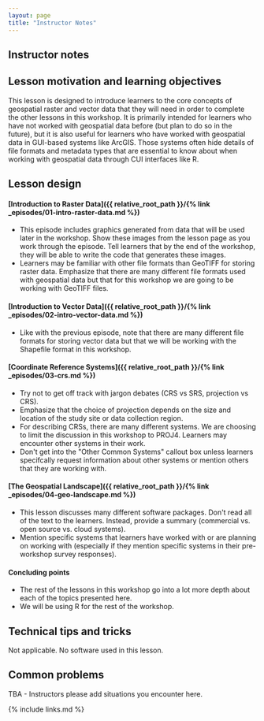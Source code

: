 ```yaml
---
layout: page
title: "Instructor Notes"
---
```


## Instructor notes

## Lesson motivation and learning objectives

This lesson is designed to introduce learners to the core concepts of geospatial 
raster and vector data that they will need in order to complete the other lessons
in this workshop. It is primarily intended for learners who have not worked
with geospatial data before (but plan to do so in the future), but it is also
useful for learners who have worked with geospatial data in GUI-based systems
like ArcGIS. Those systems often hide details of file formats and metadata types
that are essential to know about when working with geospatial data through CUI 
interfaces like R.

## Lesson design

#### [Introduction to Raster Data]({{ relative_root_path }}/{% link _episodes/01-intro-raster-data.md %})

* This episode includes graphics generated from data that will be used later 
in the workshop. Show these images from the lesson page as you work through the
episode. Tell learners that by the end of the workshop, they will be able to write
the code that generates these images. 
* Learners may be familiar with other file formats than GeoTIFF for storing raster
data. Emphasize that there are many different file formats used with geospatial data
but that for this workshop we are going to be working with GeoTIFF files.

#### [Introduction to Vector Data]({{ relative_root_path }}/{% link _episodes/02-intro-vector-data.md %})

* Like with the previous episode, note that there are many different file formats
for storing vector data but that we will be working with the Shapefile format
in this workshop. 

#### [Coordinate Reference Systems]({{ relative_root_path }}/{% link _episodes/03-crs.md %})

* Try not to get off track with jargon debates (CRS vs SRS, projection vs CRS). 
* Emphasize that the choice of projection depends on the size and location of the study site or data collection region.
* For describing CRSs, there are many different systems. We are choosing to limit 
the discussion in this workshop to PROJ4. Learners may encounter other systems in 
their work. 
* Don't get into the "Other Common Systems" callout box unless learners specifcally request information about other systems or mention others that they are working with.

#### [The Geospatial Landscape]({{ relative_root_path }}/{% link _episodes/04-geo-landscape.md %})

* This lesson discusses many different software packages. Don't read all of 
the text to the learners. Instead, provide a summary (commercial vs. open source vs. cloud systems).  
* Mention specific systems that learners have worked with or are planning on working with (especially if they mention specific systems in their pre-workshop survey responses). 

#### Concluding points

* The rest of the lessons in this workshop go into a lot more depth about 
each of the topics presented here. 
* We will be using R for the rest of the workshop.

## Technical tips and tricks

Not applicable. No software used in this lesson. 

## Common problems

TBA - Instructors please add situations you encounter here.


{% include links.md %}
